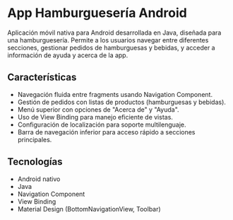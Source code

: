 # App Hamburguesería Android

Aplicación móvil nativa para Android desarrollada en Java, diseñada para una hamburguesería. Permite a los usuarios navegar entre diferentes secciones, gestionar pedidos de hamburguesas y bebidas, y acceder a información de ayuda y acerca de la app.

## Características

- Navegación fluida entre fragments usando Navigation Component.
- Gestión de pedidos con listas de productos (hamburguesas y bebidas).
- Menú superior con opciones de "Acerca de" y "Ayuda".
- Uso de View Binding para manejo eficiente de vistas.
- Configuración de localización para soporte multilenguaje.
- Barra de navegación inferior para acceso rápido a secciones principales.

## Tecnologías

- Android nativo
- Java
- Navigation Component
- View Binding
- Material Design (BottomNavigationView, Toolbar)
